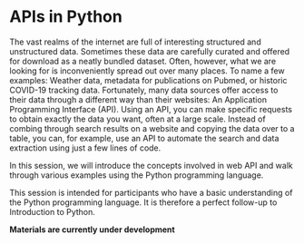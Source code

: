 # APIs in Python

The vast realms of the internet are full of interesting structured and unstructured data. Sometimes these data are carefully curated and offered for download as a neatly bundled dataset. Often, however, what we are looking for is inconveniently spread out over many places. To name a few examples: Weather data, metadata for publications on Pubmed, or historic COVID-19 tracking data. Fortunately, many data sources offer access to their data through a different way than their websites: An Application Programming Interface (API). Using an API, you can make specific requests to obtain exactly the data you want, often at a large scale. Instead of combing through search results on a website and copying the data over to a table, you can, for example, use an API to automate the search and data extraction using just a few lines of code.

In this session, we will introduce the concepts involved in web API and walk through various examples using the Python programming language.

This session is intended for participants who have a basic understanding of the Python programming language. It is therefore a perfect follow-up to Introduction to Python.

**Materials are currently under development**
